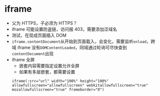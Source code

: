 # iframe

- 父为 HTTPS，子必须为 HTTPS？
- iframe 可能设置防盗链，访问报 403，需要添加泛域名
- 测试，在现成页面插入 DOM
- `iframe.contentDocument`从开始到页面载入，会变化，需要监听`onload`，跨域 iframe 没有`DOMContentLoaded`，同域通过轮询可尽快查到`contentDocument`出现
- iframe 全屏
  - 嵌套内容需要指定设置允许全屏
  - 如果有多层嵌套，都需要设置
  ```pug
  iframe(:src="url" width="100%" height="100%" allowfullscreen="allowfullscreen" webkitallowfullscreen="true" mozallowfullscreen="true" frameborder="0")
  ```

